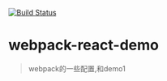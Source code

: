 [![Build Status](https://www.travis-ci.org/HoustonEB/webpack-react-demo.svg?branch=master)](https://www.travis-ci.org/HoustonEB/webpack-react-demo)
# webpack-react-demo
> webpack的一些配置,和demo1
